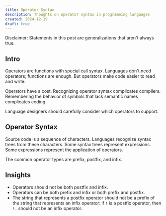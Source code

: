 ```yaml
---
title: Operator Syntax
description: Thoughts on operator syntax in programming languages
created: 2024-12-19
draft: true
---
```


Disclaimer: Statements in this post are generalizations that aren't always true.

## Intro

Operators are functions with special call syntax. Languages don't need
operators; functions are enough. But operators make code easier to read and
write.

Operators have a cost. Recognizing operator syntax complicates compilers.
Remembering the behavior of symbols that lack semantic names complicates coding.

Language designers should carefully consider which operators to support.

## Operator Syntax

Source code is a sequence of characters. Languages recognize syntax trees from
these characters. Some syntax trees represent expressions. Some expressions
represent the application of operators.

The common operator types are prefix, postfix, and infix.

## Insights

- Operators should not be both postfix and infix.
- Operators can be both prefix and infix or both prefix and postfix.
- The string that represents a postfix operator should not be a prefix of the
  string that represents an infix operator: if `!` is a postfix operator, then
  `!.` should not be an infix operator.
